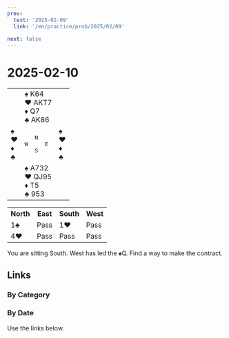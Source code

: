 ```yaml
---
prev:
  text: '2025-02-09'
  link: '/en/practice/prob/2025/02/09'

next: false
---
```


# 2025-02-10

<table class="deal">
	<tr>
		<td></td>
		<td>♠ K64<br>♥ AKT7<br>♦ Q7<br>♣ AK86</td>
		<td></td>
	</tr>
	<tr>
		<td>♠ <br>♥ <br>♦ <br>♣ </td>
		<td><pre>   N<br>W     E<br>   S</pre></td>
		<td>♠ <br>♥ <br>♦ <br>♣ </td>
	</tr>
	<tr>
		<td></td>
		<td>♠ A732<br>♥ QJ95<br>♦ T5<br>♣ 953</td>
		<td></td>
	</tr>
</table>

<table class="auction">
	<tr>
		<th>North</th>
		<th>East</th>
		<th>South</th>
		<th>West</th>
	</tr>
	<tr>
		<td>1♣</td>
		<td>Pass</td>
		<td>1♥</td>
		<td>Pass</td>
	</tr>
	<tr>
		<td>4♥</td>
		<td>Pass</td>
		<td>Pass</td>
		<td>Pass</td>
	</tr>
</table>

You are sitting South. West has led the ♠Q. Find a way to make the contract.

## Links

[<Badge type="tip" text="Check Solution"/>](/en/learning/prob/2025/02/10)

### By Category

[<Badge type="tip" text="<--"/>](/en/practice/prob/2025/02/08)
[<Badge type="tip" text="Calendar"/>](/en/practice/calendar/2025/02)
[<Badge type="info" text="-->"/>](/en/practice/prob/2025/02/10#links)

### By Date

Use the links below.